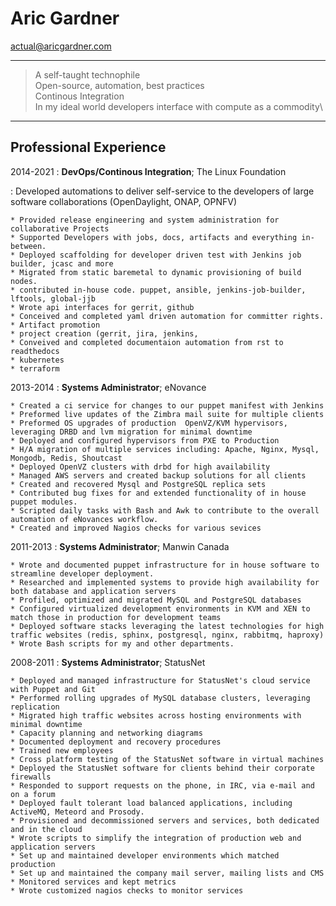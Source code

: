 Aric Gardner
============
actual@aricgardner.com

----

> A self-taught technophile\
> Open-source, automation, best practices\
> Continous Integration\
> In my ideal world developers interface with compute as a commodity\

----

Professional Experience
---------

2014-2021
:    **DevOps/Continous Integration**; The Linux Foundation

: Developed automations to deliver self-service to the developers of large software collaborations (OpenDaylight, ONAP, OPNFV)

    * Provided release engineering and system administration for collaborative Projects
    * Supported Developers with jobs, docs, artifacts and everything in-between.
    * Deployed scaffolding for developer driven test with Jenkins job builder, jcasc and more
    * Migrated from static baremetal to dynamic provisioning of build nodes.
    * contributed in-house code. puppet, ansible, jenkins-job-builder, lftools, global-jjb
    * Wrote api interfaces for gerrit, github
    * Conceived and completed yaml driven automation for committer rights.
    * Artifact promotion
    * project creation (gerrit, jira, jenkins,
    * Conveived and completed documentaion automation from rst to readthedocs
    * kubernetes
    * terraform

2013-2014
:    **Systems Administrator**; eNovance

    * Created a ci service for changes to our puppet manifest with Jenkins
    * Preformed live updates of the Zimbra mail suite for multiple clients
    * Preformed OS upgrades of production  OpenVZ/KVM hypervisors, leveraging DRBD and lvm migration for minimal downtime
    * Deployed and configured hypervisors from PXE to Production
    * H/A migration of multiple services including: Apache, Nginx, Mysql, Mongodb, Redis, Shoutcast
    * Deployed OpenVZ clusters with drbd for high availability
    * Managed AWS servers and created backup solutions for all clients
    * Created and recovered Mysql and PostgreSQL replica sets
    * Contributed bug fixes for and extended functionality of in house puppet modules.
    * Scripted daily tasks with Bash and Awk to contribute to the overall automation of eNovances workflow.
    * Created and improved Nagios checks for various sevices

2011-2013
:    **Systems Administrator**; Manwin Canada


    * Wrote and documented puppet infrastructure for in house software to streamline developer deployment.
    * Researched and implemented systems to provide high availability for both database and application servers
    * Profiled, optimized and migrated MySQL and PostgreSQL databases
    * Configured virtualized development environments in KVM and XEN to match those in production for development teams
    * Deployed software stacks leveraging the latest technologies for high traffic websites (redis, sphinx, postgresql, nginx, rabbitmq, haproxy)
    * Wrote Bash scripts for my and other departments.

2008-2011
:    **Systems Administrator**; StatusNet


    * Deployed and managed infrastructure for StatusNet's cloud service with Puppet and Git
    * Performed rolling upgrades of MySQL database clusters, leveraging replication
    * Migrated high traffic websites across hosting environments with minimal downtime
    * Capacity planning and networking diagrams
    * Documented deployment and recovery procedures
    * Trained new employees
    * Cross platform testing of the StatusNet software in virtual machines
    * Deployed the StatusNet software for clients behind their corporate firewalls
    * Responded to support requests on the phone, in IRC, via e-mail and on a forum
    * Deployed fault tolerant load balanced applications, including ActiveMQ, Meteord and Prosody.
    * Provisioned and decommissioned servers and services, both dedicated and in the cloud
    * Wrote scripts to simplify the integration of production web and application servers
    * Set up and maintained developer environments which matched production
    * Set up and maintained the company mail server, mailing lists and CMS
    * Monitored services and kept metrics
    * Wrote customized nagios checks to monitor services
